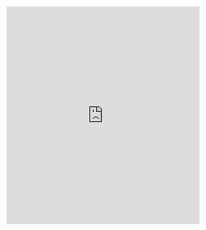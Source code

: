 ---
---

<br>
<br>

<iframe src="https://docs.google.com/presentation/d/e/2PACX-1vRoeHhZ6X9EFpWy0w07UJ8-jeiFJuW37vWjOS8jWiTe_hFINFsKrF6uy-5KtVmNgBbiXOsFoIBVjdRd/embed?start=true&loop=true&delayms=10000" frameborder="0" width="100%" height="569" allowfullscreen="true" mozallowfullscreen="true" webkitallowfullscreen="true"></iframe>